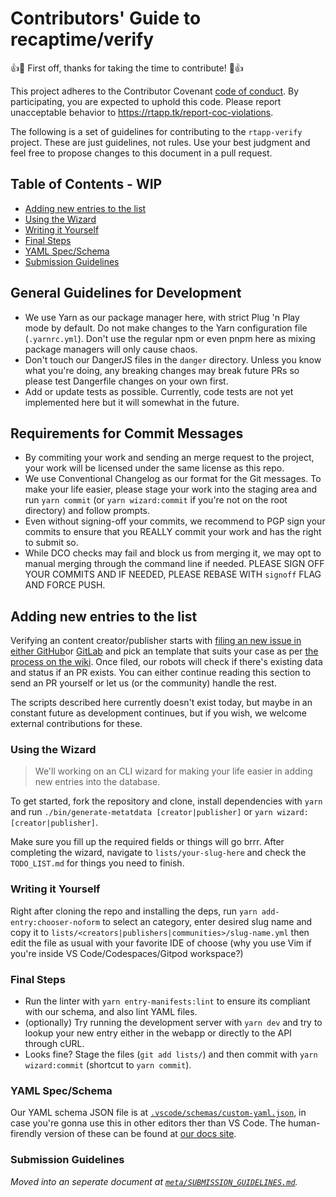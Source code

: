 # Contributors' Guide to recaptime/verify

:+1::tada: First off, thanks for taking the time to contribute!
:tada::+1:

This project adheres to the Contributor Covenant [code of conduct][coc]. By participating, you are expected to uphold this code. Please report unacceptable behavior to <https://rtapp.tk/report-coc-violations>.

The following is a set of guidelines for contributing to the `rtapp-verify` project. These are just guidelines, not rules. Use your best judgment and feel free to propose changes to this document in a pull request.

[coc]: https://github.com/MadeByThePinsHub/policies/blob/master/CODE_OF_CONDUCT.md

## Table of Contents - WIP

<!-- toc -->
- [Adding new entries to the list](#adding-new-entries-to-the-list)
- [Using the Wizard](#using-the-wizard)
- [Writing it Yourself](#writing-it-yourself)
- [Final Steps](#final-steps)
- [YAML Spec/Schema](#yaml-specschema)
- [Submission Guidelines](#submission-guidelines)

<!-- tocstop -->

## General Guidelines for Development

* We use Yarn as our package manager here, with strict Plug 'n Play mode by default. Do not make changes to the Yarn configuration file (`.yarnrc.yml`). Don't use the regular npm or even pnpm here as mixing package managers will only cause chaos.
* Don't touch our DangerJS files in the `danger` directory. Unless you know what you're doing, any breaking changes may break future PRs so please test Dangerfile changes on your own first.
* Add or update tests as possible. Currently, code tests are not yet implemented here but it will somewhat in the future.

## Requirements for Commit Messages

* By commiting your work and sending an merge request to the project, your work will be licensed under the same license as this repo.
* We use Conventional Changelog as our format for the Git messages. To make your life easier, please stage your work into the staging area and run `yarn commit` (or `yarn wizard:commit` if you're not on the root directory) and follow prompts.
* Even without signing-off your commits, we recommend to PGP sign your commits to ensure that you REALLY commit your work and has the right to submit so.
* While DCO checks may fail and block us from merging it, we may opt to manual merging through the command line if needed. PLEASE SIGN OFF YOUR COMMITS AND IF NEEDED, PLEASE REBASE WITH `signoff` FLAG AND FORCE PUSH.

## Adding new entries to the list

Verifying an content creator/publisher starts with [filing an new issue in either GitHub][gh-new-issue]or [GitLab][gl-new-issue] and pick an template that suits your case as per [the process on the wiki][process-docs]. Once filed, our robots will check if there's existing data and status if an PR exists. You can either continue reading this section to send an PR yourself or let us (or the community) handle the rest.

The scripts described here currently doesn't exist today, but maybe in an constant future as development continues, but if you wish, we welcome external contributions for these.

[gl-new-issue]: https://gitlab.com/MadeByThePinsHub/RecapTime/verify/issues/new
[gh-new-issue]: https://github.com/RecapTime/verify/issues/new
<!-- Update link to use the new docs site instead of GH Wiki -->
[process-docs]: https://github.com/RecapTime/verify/wiki/Verification-Process

### Using the Wizard

> We'll working on an CLI wizard for making your life easier in adding
new entries into the database.

To get started, fork the repository and clone, install dependencies
with `yarn` and run `./bin/generate-metatdata [creator|publisher]`
or `yarn wizard:[creator|publisher]`.

Make sure you fill up the required fields or things will go brrr.
After completing the wizard, navigate to `lists/your-slug-here`
and check the `TODO_LIST.md` for things you need to finish.

### Writing it Yourself

Right after cloning the repo and installing the deps, run `yarn add-entry:chooser-noform` to select an category, enter desired slug name and copy it to `lists/<creators|publishers|communities>/slug-name.yml` then edit the file as usual with your favorite IDE of choose (why you use Vim if you're inside VS Code/Codespaces/Gitpod workspace?)

### Final Steps

* Run the linter with `yarn entry-manifests:lint` to ensure its compliant
with our schema, and also lint YAML files.
* (optionally) Try running the development server with `yarn dev` and try to lookup your new entry either in the webapp or directly to the API through cURL.
* Looks fine? Stage the files (`git add lists/`) and then
commit with `yarn wizard:commit` (shortcut to `yarn commit`).

### YAML Spec/Schema

Our YAML schema JSON file is at [`.vscode/schemas/custom-yaml.json`](.vscode/schemas/custom-yaml.json), in case you're gonna use this in other editors ther than VS Code.
The human-firendly version of these can be found at [our docs site](https://recaptime.github.io/verify/docs/yaml-spec).

### Submission Guidelines

_Moved into an seperate document at [`meta/SUBMISSION_GUIDELINES.md`](meta/SUBMISSION_GUIDELINES.md)._
